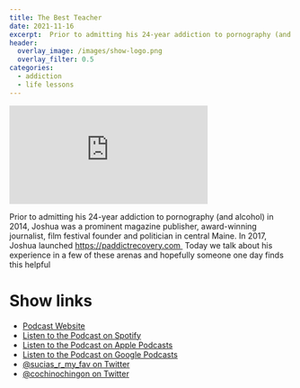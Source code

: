 ```yaml
---
title: The Best Teacher
date: 2021-11-16
excerpt:  Prior to admitting his 24-year addiction to pornography (and alcohol) in 2014, Joshua was a prominent magazine publisher, award-winning journalist, film festival founder and politician in central Maine.
header:
  overlay_image: /images/show-logo.png
  overlay_filter: 0.5
categories: 
  - addiction
  - life lessons
---
```


<iframe src='https://embed.podcasts.apple.com/us/podcast/the-best-teacher/id1548173787?i=1000542071016&amp;theme=dark' width='70%' height='175' frameborder='0' allowtransparency='true' allow='encrypted-media'></iframe>

Prior to admitting his 24-year addiction to pornography (and alcohol) in 2014, Joshua was a prominent magazine publisher, award-winning journalist, film festival founder and politician in central Maine.
In 2017, Joshua launched https://paddictrecovery.com 
Today we talk about his experience in a few of these arenas and hopefully someone one day finds this helpful

# Show links

* <i class='fas fa-link'></i> [Podcast Website](https://sucias.xyz)
* <i class='fab fa-spotify'></i> [Listen to the Podcast on Spotify](https://open.spotify.com/show/3XjoipCU3QzeIaQAAQpBdW)
* <i class='fas fa-podcast'></i> [Listen to the Podcast on Apple Podcasts](https://podcasts.apple.com/us/podcast/sucias-are-my-favorite/id1548173787)
* <i class='fab fa-google-play'></i> [Listen to the Podcast on Google Podcasts](https://podcasts.google.com/feed/aHR0cHM6Ly9hbmNob3IuZm0vcy80MjI0YzYzYy9wb2RjYXN0L3Jzcw==)
* <i class='fab fa-twitter'></i> [@sucias_r_my_fav on Twitter](https://twitter.com/sucias_r_my_fav)
* <i class='fab fa-twitter'></i> [@cochinochingon on Twitter](https://twitter.com/cochinochingon)
